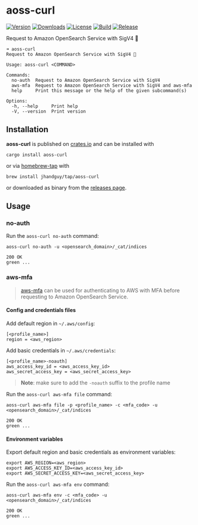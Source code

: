 # aoss-curl

[![Version](https://img.shields.io/crates/v/aoss-curl)](https://crates.io/crates/aoss-curl)
[![Downloads](https://img.shields.io/crates/d/aoss-curl)](https://crates.io/crates/aoss-curl)
[![License](https://img.shields.io/crates/l/aoss-curl)](LICENSE)
[![Build](https://img.shields.io/github/actions/workflow/status/jhandguy/aoss-curl/ci.yaml)](https://github.com/jhandguy/aoss-curl/actions/workflows/ci.yaml)
[![Release](https://img.shields.io/github/actions/workflow/status/jhandguy/aoss-curl/cd.yaml?label=release)](https://github.com/jhandguy/aoss-curl/actions/workflows/cd.yaml)

Request to Amazon OpenSearch Service with SigV4 🔏

```shell
➜ aoss-curl
Request to Amazon OpenSearch Service with SigV4 🔏

Usage: aoss-curl <COMMAND>

Commands:
  no-auth  Request to Amazon OpenSearch Service with SigV4
  aws-mfa  Request to Amazon OpenSearch Service with SigV4 and aws-mfa
  help     Print this message or the help of the given subcommand(s)

Options:
  -h, --help     Print help
  -V, --version  Print version
```

## Installation

**aoss-curl** is published on [crates.io](https://crates.io/crates/aoss-curl) and can be installed with

```shell
cargo install aoss-curl
```

or via [homebrew-tap](https://github.com/jhandguy/homebrew-tap) with

```shell
brew install jhandguy/tap/aoss-curl
```

or downloaded as binary from the [releases page](https://github.com/jhandguy/aoss-curl/releases).

## Usage

### no-auth

Run the `aoss-curl no-auth` command:
```shell
aoss-curl no-auth -u <opensearch_domain>/_cat/indices
```
```text
200 OK
green ...
```

### aws-mfa

> [aws-mfa](https://github.com/jhandguy/aws-mfa) can be used for authenticating to AWS with MFA before requesting to Amazon OpenSearch Service.

#### Config and credentials files

Add default region in `~/.aws/config`:
```text
[<profile_name>]
region = <aws_region>
```

Add basic credentials in `~/.aws/credentials`:

```text
[<profile_name>-noauth]
aws_access_key_id = <aws_access_key_id>
aws_secret_access_key = <aws_secret_access_key>
```

> **Note**: make sure to add the `-noauth` suffix to the profile name

Run the `aoss-curl aws-mfa file` command:
```shell
aoss-curl aws-mfa file -p <profile_name> -c <mfa_code> -u <opensearch_domain>/_cat/indices
```
```text
200 OK
green ...
```

#### Environment variables

Export default region and basic credentials as environment variables:

```shell
export AWS_REGION=<aws_region>
export AWS_ACCESS_KEY_ID=<aws_access_key_id>
export AWS_SECRET_ACCESS_KEY=<aws_secret_access_key>
```

Run the `aoss-curl aws-mfa env` command:
```shell
aoss-curl aws-mfa env -c <mfa_code> -u <opensearch_domain>/_cat/indices
```
```text
200 OK
green ...
```
